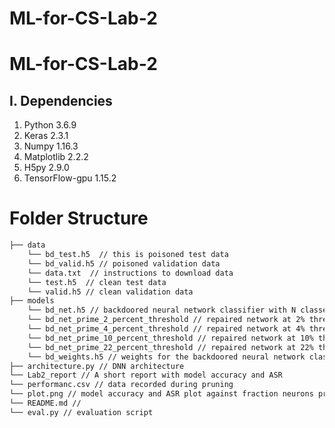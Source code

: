 ML-for-CS-Lab-2
=============================
# ML-for-CS-Lab-2

## I. Dependencies
   1. Python 3.6.9
   2. Keras 2.3.1
   3. Numpy 1.16.3
   4. Matplotlib 2.2.2
   5. H5py 2.9.0
   6. TensorFlow-gpu 1.15.2
   
# Folder Structure   
```bash
├── data
    └── bd_test.h5  // this is poisoned test data
    └── bd_valid.h5 // poisoned validation data
    └── data.txt  // instructions to download data
    └── test.h5  // clean test data
    └── valid.h5 // clean validation data
├── models
    └── bd_net.h5 // backdoored neural network classifier with N classes
    └── bd_net_prime_2_percent_threshold // repaired network at 2% threshold used with "bd_net.h5"
    └── bd_net_prime_4_percent_threshold // repaired network at 4% threshold used with "bd_net.h5"
    └── bd_net_prime_10_percent_threshold // repaired network at 10% threshold used with "bd_net.h5"
    └── bd_net_prime_22_percent_threshold // repaired network at 22% threshold used with "bd_net.h5"
    └── bd_weights.h5 // weights for the backdoored neural network classifier "bd_net.h5"
├── architecture.py // DNN architecture
└── Lab2_report // A short report with model accuracy and ASR
└── performanc.csv // data recorded during pruning
└── plot.png // model accuracy and ASR plot against fraction neurons pruned
└── README.md // 
└── eval.py // evaluation script
```
